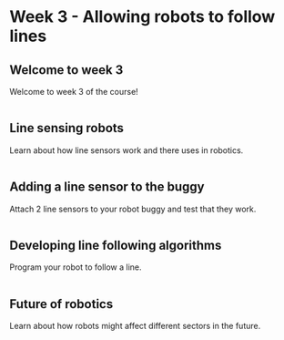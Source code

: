 [comment]: # (
Is this step open? Y/N
If so, short description of this step:
Related links:
Related files:
)

# Week 3 - Allowing robots to follow lines

## Welcome to week 3

Welcome to week 3 of the course!

![]()

## Line sensing robots

Learn about how line sensors work and there uses in robotics.

![]()

## Adding a line sensor to the buggy

Attach 2 line sensors to your robot buggy and test that they work.

![]()

## Developing line following algorithms

Program your robot to follow a line.

![]()

## Future of robotics

Learn about how robots might affect different sectors in the future.

![]()

